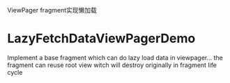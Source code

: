 ViewPager  fragment实现懒加载
# LazyFetchDataViewPagerDemo
Implement a base fragment which can do lazy load data in viewpager... the fragment can reuse root view witch will destroy originally in fragment life cycle
